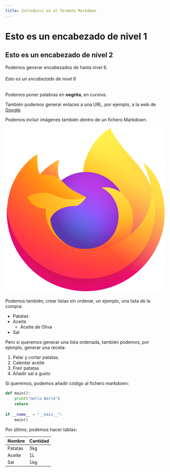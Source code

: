```yaml
---
title: Introducci´on al formato Markdown
---
```


# Esto es un encabezado de nivel 1

## Esto es un encabezado de nivel 2

Podemos generar encabezados de hasta nivel 6.

###### Esto es un encabezado de nivel 6

Podemos poner palabras en **negrita**, en *cursiva*.

También podemos generar enlaces a una URL, por ejemplo, a la web
de [Google](https://google.es).

Podemos incluir imágenes también dentro de un fichero Markdown.

![Foto Prueba](images/practica01/markdown/prueba.png)

Podemos también, crear listas sin ordenar, un ejemplo, una lista
de la compra:

- Patatas
- Aceite
  - Aceite de Oliva
- Sal

Pero si queremos generar una lista ordenada, también podemos, por
ejemplo, generar una receta:

1.  Pelar y cortar patatas.
2.  Calentar aceite
3.  Freír patatas
4.  Añadir sal a gusto

Si queremos, podemos añadir código al fichero markdown:

``` python
def main():
    print("Hello World")
    return

if __name__ = "__main__":
    main()
```

Por último, podemos hacer tablas:

| Nombre  | Cantidad |
|---------|----------|
| Patatas | 3kg      |
| Aceite  | 1L       |
| Sal     | 1kg      |
